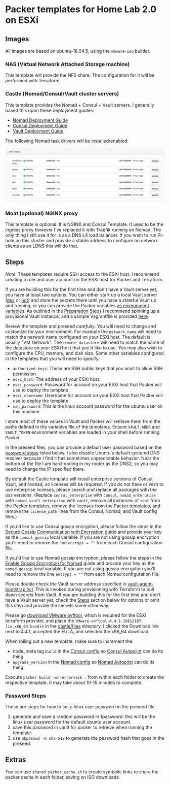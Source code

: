 # Packer templates for Home Lab 2.0 on ESXi

## Images
All images are based on ubuntu-18.04.5, using the `vmware-iso` builder.

### NAS (Virtual Network Attached Storage machine)
This template will provide the NFS share. The configuration for it will be performed with Terraform.

### Castle (Nomad/Consul/Vault cluster servers)
This template provides the Nomad + Consul + Vault servers. I generally based this upon these deployment guides:
* [Nomad Deployment Guide](https://learn.hashicorp.com/tutorials/nomad/production-deployment-guide-vm-with-consul)
* [Consul Deployment Guide](https://learn.hashicorp.com/tutorials/consul/deployment-guide)
* [Vault Deployment Guide](https://learn.hashicorp.com/tutorials/vault/deployment-guide)

The following Nomad task drivers will be installed/enabled:

![](./task_drivers.png)

### Moat (optional) NGINX proxy
This template is optional. It is NGINX and Consul Template. It used to be the ingress proxy however I've replaced it with Traefik running on Nomad. The only thing I still use it for is as a DNS L4 load balancer. If you want to run Pi-hole on this cluster and provide a stable address to configure on network clients as an LDNS this will do that. 

## Steps
*Note*: These templates require SSH access to the ESXi host. I recommend creating a role and user account on the ESXi host for Packer and Terraform.

If you are building this for the first time and don't have a Vault server yet, you have at least two options. You can either start up a local Vault server ([dev](https://learn.hashicorp.com/tutorials/vault/getting-started-dev-server) or [not](https://learn.hashicorp.com/tutorials/vault/getting-started-deploy)) and store the secrets there until you have a stateful Vault up and running, or you can provide the Packer variables [as environment variables](https://www.packer.io/docs/templates/legacy_json_templates/user-variables#environment-variables). As outlined in the [Preparation Steps](../../README.md#preparation-steps) I recommend spinning up a provisional Vault instance, and a sample Vagrantfile is provided [here](../../vagrant/Vagrantfile).

Review the template and preseed *carefully*. You will need to change and customize for your environment. For example the `network_name` will need to match the network name configured on your ESXi host. The default is usually "VM Network". The `remote_datastore` will need to match the name of the datastore on your ESXi host that you'd like to use. You may also wish to configure the CPU, memory, and disk size. Some other variables configured in the templates that you will need to specify:
- `authorized_keys`: These are SSH public keys that you want to allow SSH permission.
- `esxi_host`: The address of your ESXi host.
- `esxi_password`: Password for account on your ESXi host that Packer will use to deploy the template.
- `esxi_username`: Username for account on your ESXi host that Packer will use to deploy the template.
- `ssh_password`: This is the linux account password for the ubuntu user on this machine. 

I store most of these values in Vault and Packer will retrieve them from the paths defined in the variables file of the templates. Ensure `VAULT_ADDR` and `VAULT_TOKEN` environment variables are loaded in your shell before running Packer.

In the preseed files, you can provide a default user password based on the [password steps](#password-steps) listed below. I also disable Ubuntu's default systemd DNS resolver because I find it has sometimes unpredictable behavior. Near the bottom of the file I am hard-coding in my router as the DNS2, so you may need to change the IP specified there.

By default the Castle template will install enterprise versions of Consul, Vault, and Nomad, so licenses will be required. If you do not have or wish to use enterprise licenses, please search and replace all packages with the oss versions. (Replace `consul_enterprise` with `consul`, `nomad_enterprise` with `nomad`, `vault_enterprise` with `vault`, remove all instances of `+ent` from the Packer templates, remove the licenses from the Packer templates, and remove the `license_path` lines from the Consul, Nomad, and Vault config files.)

If you'd like to use Consul gossip encryption, please follow the steps in the [Secure Gossip Communication with Encryption](https://learn.hashicorp.com/tutorials/consul/gossip-encryption-secure) guide and provide your key as the `consul_gossip` local variable. If you are not using gossip encryption you'll need to remove the line `encrypt = ""` from each Consul configuration file.

If you'd like to use Nomad gossip encryption, please follow the steps in the [Enable Gossip Encryption for Nomad](https://learn.hashicorp.com/tutorials/nomad/security-gossip-encryption) guide and provide your key as the `nomad_gossip` local variable. If you are not using gossip encryption you'll need to remove the line `encrypt = ""` from each Nomad configuration file.

Please double check the Vault server address specified in [vault-agent-bootstrap.hcl](./castle/files/vault-agent-bootstrap.hcl). This is invoked during provisioning with Terraform to pull down secrets from Vault. If you are building this for the first time and don't have a Vault server yet, check the [Steps](#steps) section below for options or omit this step and provide the secrets some other way. 

Please go [download VMware ovftool](https://code.vmware.com/web/tool/4.4.0/ovf), which is required for the ESXi terraform provider, and place the `VMware-ovftool-4.4.1-16812187-lin.x86_64.bundle` in the [castle/files](./castle/files) directory. I clicked the Download link next to 4.4.1, accepted the EULA, and selected the x86_64 download.

When rolling out a new template, make sure to increment the:
- node_meta tag `build` in the [Consul config](./castle/files/consul.hcl) so [Consul Autopilot](https://learn.hashicorp.com/tutorials/consul/upgrade-automation) can do its thing.
- `upgrade_version` in the [Nomad config](./castle/files/nomad.hcl) so [Nomad Autopilot](https://learn.hashicorp.com/tutorials/nomad/autopilot) can do its thing.

Execute `packer build -on-error=ask .` from within each folder to create the respective template. It may take about 10-15 minutes to complete.

### Password Steps
These are steps for how to set a linux user password in the preseed file:
1. generate and save a random password in 1password. this will be the linux user password for the default ubuntu user account.
2. save this password in vault for packer to retrieve when running the template.
3. use `mkpasswd -m sha-512` to generate the password hash that goes in the preseed.

## Extras
You can use `shared_packer_cache.sh` to create symbolic links to share the packer cache in each folder, saving on ISO downloads.